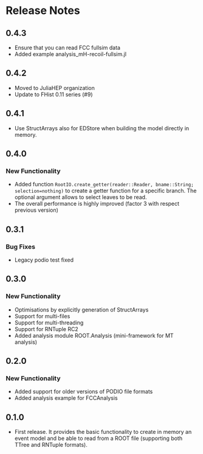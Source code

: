 
# Release Notes

## 0.4.3
- Ensure that you can read FCC fullsim data
- Added example analysis_mH-recoil-fullsim.jl

## 0.4.2
- Moved to JuliaHEP organization
- Update to FHist 0.11 series (#9)

## 0.4.1
- Use StructArrays also for EDStore when building the model directly in memory.

## 0.4.0
### New Functionality
- Added function `RootIO.create_getter(reader::Reader, bname::String; selection=nothing)` to create a getter function for a specific branch.
  The optional argument allows to select leaves to be read.
- The overall performance is highly improved (factor 3 with respect previous version)

## 0.3.1
### Bug Fixes
- Legacy podio test fixed

## 0.3.0
### New Functionality
- Optimisations by explicitly generation of StructArrays
- Support for multi-files
- Support for multi-threading
- Support for RNTuple RC2
- Added analysis module ROOT.Analysis (mini-framework for MT analysis)

## 0.2.0
### New Functionality
- Added support for older versions of PODIO file formats
- Added analysis example for FCCAnalysis

## 0.1.0
- First release. It provides the basic functionality to create in memory an event model and be able to read from a ROOT file (supporting both TTree and RNTuple formats).
